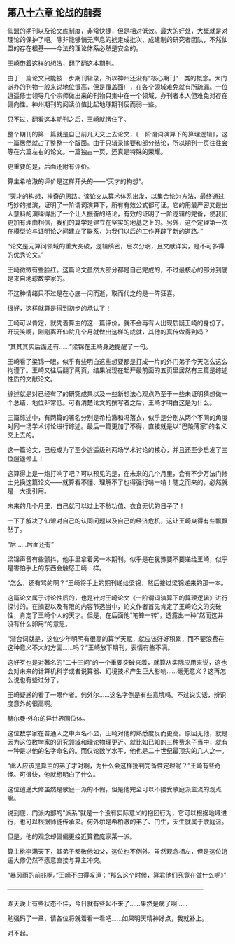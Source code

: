 ## [第八十六章 论战的前奏](https://www.xxbiquge.com/11_11207/8863891.html)


  仙盟的期刊以及论文库制度，非常快捷，但是相对低效。最大的好处，大概就是对理论的保护了吧。除非能够悄无声息的掳走成批次、成建制的研究者团队，不然仙盟的存在根基——今法的理论体系必然是安全的。

  王崎带着这样的想法，翻了翻这本期刊。

  由于一篇论文只能被一步期刊辑录，所以神州还没有“核心期刊”一类的概念。大门派办的刊物一般来说地位很高，但是覆盖面广，在各个领域难免就有所疏漏。一位逍遥修士领导几个宗师做出来的刊物只集中在一个领域，办刊者本人但难免对存在偏向性。神州期刊的阅读价值比起地球期刊反而弱一些。

  只不过，翻看这本期刊之后，王崎就愣住了。

  整个期刊的第一篇就是自己前几天交上去论文，《一阶谓词演算下的算理逻辑》，这一篇居然就占了整整一个版面。由于只辑录摘要和部分结论，所以期刊一页往往会等在六篇左右的论文。一篇独占一页，还真是特殊的荣耀。

  更重要的是，后面还附有评价。

  算主希柏澈的评价是这样开头的——“天才的构想”。

  “天才的构想，神奇的思路。该论文从算术体系出发，以集合论为方法，最终通过巧妙的推演，证明了一阶谓词演算下，所有有效公式都可证。它的用最严密又最出人意料的演绎得出了一个让人振奋的结论，有效的证明了一阶逻辑的完备，使我们更加有理由相信，我们的算学是建立在坚实的地基之上的。另外，这个定理第一次在模型论与证明论之间建立了联系，为我们以后的工作开辟了新的道路。”

  “论文是元算问领域的重大突破，逻辑缜密，层次分明，且文献详实，是不可多得的优秀论文。”

  王崎微微有些脸红。这篇论文虽然大部分都是自己完成的，不过最核心的部分到底是来自地球数学家的。

  不这种情绪只不过是在心底一闪而逝，取而代之的是一阵狂喜。

  很好，这样就算是得到初步的承认了！

  王崎可以肯定，就凭着算主的这一篇评价，就不会再有人出现质疑王崎的身份了。开玩笑啊，刚刚离开仙院几个月就做出这样的成就，其他的真传做得到吗？

  “其其其实后面还有……”梁锦在王崎身边提醒了一句。

  王崎看了梁锦一眼，似乎有些明白这些想要都是打成一片的外门弟子今天怎么这么拘谨了。王崎又往后翻了两页，结果发现在起开最前面的五页里居然有三篇是综述性质的文献论文。

  综述就是对已经有了的研究成果以及一些新想法心观点乃至于一些未证明猜想做一个总结，地位非常低。可看清楚论文的撰写者之后，王崎才明白这是为什么。

  三篇综述中，有两篇的署名分别是希柏澈和冯落衣，似乎是分别从两个不同的角度对同一场学术讨论进行综述。最后一篇更加了不得，直接就是以“巴陵薄家”的名义交上去的。

  这一篇论文，已经成为了至少逍遥级别两场学术讨论的核心，并且还至少启发了三位逍遥修士！

  这算得上是一炮打响了吧？可以预见的是，在未来的几个月里，会有不少万法门修士兑换这篇论文——就算看不懂、理解不了也得强行啃一啃！随之而来的，必然就是一大批引用。

  未来的几个月里，自己就可以过上不愁功值、衣食无忧的日子了！

  一下子解决了仙盟对自己的认同问题以及自己的经济危机，这让王崎爽得有些飘飘然了。

  “后……后面还有”

  梁锦声音有些颤抖，他手里拿着另一本期刊，似乎是在犹豫要不要递给王崎，似乎是害怕手上的东西会触怒王崎一样。

  “怎么，还有骂的啊？”王崎将手上的期刊递给梁锦，然后接过梁锦递来的那一本。

  这篇论文属于讨论性质的，也是针对王崎论文《一阶谓词演算下的算理逻辑》进行探讨的。在摘要以及有限的内容节选当中，论文作者首先肯定了王崎论文的突破性，肯定了王崎个人的天才。但是，在后面他“笔锋一转”，透露出一种“然而这并没有什么卵用”的意思。

  “潜台词就是，这位少年明明有很高的算学天赋，就应该好好积累，而不要浪费在这种意义不大的方面……吗？”王崎放下期刊，表情有些不满。

  这好歹也是对著名的“二十三问”的一个重要突破来着，就算从实际应用来说，这也会对未来的计算机科学或者说算器、幻境技术产生巨大影响……毫无意义？这再怎么说也有些过分了。

  王崎疑惑的看了一眼作者。何外尔……这名字倒是有些意境吗。不过说实话，辨识度意外的很高啊。

  赫尔曼·外尔的异世界同位体。

  这位数学家在普通人之中声名不显，王崎对他的熟悉度反而更高。原因无他，就是因为这位数学家的研究领域和理论物理更近。就比如已知的三种费米子当中，就有一种是以他的名字命名的。而仅论数学水平，他也是二十世纪最顶尖的几人之一。

  “此人应该是算主的弟子才对啊，为什么会这样批判完备性定理呢？”王崎有些奇怪。可很快，他就想明白了什么。

  这位逍遥大修虽然是歌庭一派的不假，但是他完全可以不接受歌庭派主流的观点嘛。

  说到底，门派内部的“派系”就是一个没有实际意义的抱团行为，它可以根据地域进行，也可以根据师徒传承来。何外尔是希柏澈的弟子、门生，天生就属于歌庭派。

  但是，他的观念却偏偏更接近算君庞家莱一派。

  算主桃李满天下，其弟子都敬他如父，这位也不例外。虽然观念相左，但是这位逍遥大修仍然不愿意直接与算主冲突。

  “暴风雨的前兆啊。”王崎不由得叹道：“那么这个时候，算君他们究竟在做什么呢》”

  ————————————————————————————————

  昨天晚上有些状态不佳，今日就有些起不来了……果然是病了啊……

  勉强码了一章，请各位将就着看一看吧……如果明天精神好点，我就补上。

  对不起。
